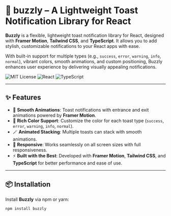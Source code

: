 # 🚀 **buzzly** – A Lightweight Toast Notification Library for React

**Buzzly** is a flexible, lightweight toast notification library for React, designed with **Framer Motion**, **Tailwind CSS**, and **TypeScript**. It allows you to add stylish, customizable notifications to your React apps with ease.

With built-in support for multiple types (e.g., `success`, `error`, `warning`, `info`, `normal`), vibrant colors, smooth animations, and custom positioning, Buzzly enhances user experience by delivering visually appealing notifications.

![MIT License](https://img.shields.io/badge/license-MIT-green)
![React](https://img.shields.io/badge/react-18+-brightgreen)
![TypeScript](https://img.shields.io/badge/typescript-✔️-blue)

---

## ✨ **Features**

* 🔔 **Smooth Animations**: Toast notifications with entrance and exit animations powered by **Framer Motion**.
* 🎨 **Rich Color Support**: Customize the color for each toast type (`success`, `error`, `warning`, `info`, `normal`).
* 🪄 **Animated Stacking**: Multiple toasts can stack with smooth animations.
* 📱 **Responsive**: Works seamlessly on all screen sizes with full responsiveness.
* ⚡ **Built with the Best**: Developed with **Framer Motion**, **Tailwind CSS**, and **TypeScript** for better performance and ease of use.

---

## 📦 **Installation**

Install **Buzzly** via npm or yarn:

```bash
npm install buzzly
